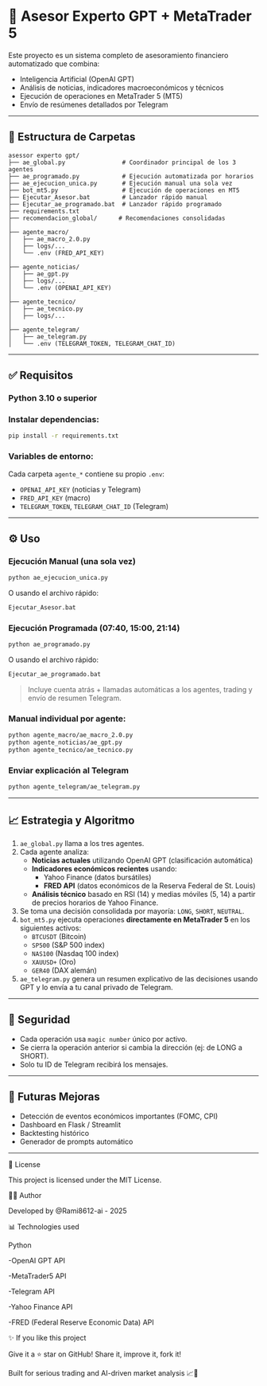 # 🤖 Asesor Experto GPT + MetaTrader 5

Este proyecto es un sistema completo de asesoramiento financiero automatizado que combina:
- Inteligencia Artificial (OpenAI GPT)
- Análisis de noticias, indicadores macroeconómicos y técnicos
- Ejecución de operaciones en MetaTrader 5 (MT5)
- Envío de resúmenes detallados por Telegram

---

## 📁 Estructura de Carpetas

```
asessor experto gpt/
├── ae_global.py                # Coordinador principal de los 3 agentes
├── ae_programado.py            # Ejecución automatizada por horarios
├── ae_ejecucion_unica.py       # Ejecución manual una sola vez
├── bot_mt5.py                  # Ejecución de operaciones en MT5
├── Ejecutar_Asesor.bat         # Lanzador rápido manual
├── Ejecutar_ae_programado.bat  # Lanzador rápido programado
├── requirements.txt
├── recomendacion_global/      # Recomendaciones consolidadas
│
├── agente_macro/
│   ├── ae_macro_2.0.py
│   ├── logs/...
│   └── .env (FRED_API_KEY)
│
├── agente_noticias/
│   ├── ae_gpt.py
│   ├── logs/...
│   └── .env (OPENAI_API_KEY)
│
├── agente_tecnico/
│   ├── ae_tecnico.py
│   ├── logs/...
│
├── agente_telegram/
│   ├── ae_telegram.py
│   └── .env (TELEGRAM_TOKEN, TELEGRAM_CHAT_ID)
```

---

## ✅ Requisitos

### Python 3.10 o superior

### Instalar dependencias:
```bash
pip install -r requirements.txt
```

### Variables de entorno:
Cada carpeta `agente_*` contiene su propio `.env`:
- `OPENAI_API_KEY` (noticias y Telegram)
- `FRED_API_KEY` (macro)
- `TELEGRAM_TOKEN`, `TELEGRAM_CHAT_ID` (Telegram)

---

## ⚙ Uso

### Ejecución Manual (una sola vez)
```bash
python ae_ejecucion_unica.py
```
O usando el archivo rápido:
```bash
Ejecutar_Asesor.bat
```

### Ejecución Programada (07:40, 15:00, 21:14)
```bash
python ae_programado.py
```
O usando el archivo rápido:
```bash
Ejecutar_ae_programado.bat
```
> Incluye cuenta atrás + llamadas automáticas a los agentes, trading y envío de resumen Telegram.

### Manual individual por agente:
```bash
python agente_macro/ae_macro_2.0.py
python agente_noticias/ae_gpt.py
python agente_tecnico/ae_tecnico.py
```

### Enviar explicación al Telegram
```bash
python agente_telegram/ae_telegram.py
```

---

## 📈 Estrategia y Algoritmo

1. `ae_global.py` llama a los tres agentes.
2. Cada agente analiza:
   - **Noticias actuales** utilizando OpenAI GPT (clasificación automática)
   - **Indicadores económicos recientes** usando:
     - Yahoo Finance (datos bursátiles)
     - **FRED API** (datos económicos de la Reserva Federal de St. Louis)
   - **Análisis técnico** basado en RSI (14) y medias móviles (5, 14) a partir de precios horarios de Yahoo Finance.
3. Se toma una decisión consolidada por mayoría: `LONG`, `SHORT`, `NEUTRAL`.
4. `bot_mt5.py` ejecuta operaciones **directamente en MetaTrader 5** en los siguientes activos:
   - `BTCUSDT` (Bitcoin)
   - `SP500` (S&P 500 index)
   - `NAS100` (Nasdaq 100 index)
   - `XAUUSD+` (Oro)
   - `GER40` (DAX alemán)
5. `ae_telegram.py` genera un resumen explicativo de las decisiones usando GPT y lo envía a tu canal privado de Telegram.

---

## 🔐 Seguridad

- Cada operación usa `magic number` único por activo.
- Se cierra la operación anterior si cambia la dirección (ej: de LONG a SHORT).
- Solo tu ID de Telegram recibirá los mensajes.

---

## 🚀 Futuras Mejoras

- Detección de eventos económicos importantes (FOMC, CPI)
- Dashboard en Flask / Streamlit
- Backtesting histórico
- Generador de prompts automático

---

📄 License

This project is licensed under the MIT License.


👩‍💼 Author

Developed by @Rami8612-ai - 2025
 
📊 Technologies used

Python

 -OpenAI GPT API

 -MetaTrader5 API

 -Telegram API

 -Yahoo Finance API

 -FRED (Federal Reserve Economic Data) API

✨ If you like this project

Give it a ⭐ star on GitHub!
Share it, improve it, fork it!

Built for serious trading and AI-driven market analysis 📈🚀
